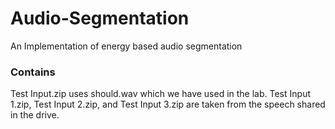 # Audio-Segmentation
An Implementation of energy based audio segmentation


### Contains

Test Input.zip uses should.wav which we have used in the lab.
Test Input 1.zip, Test Input 2.zip, and Test Input 3.zip are taken from the speech shared in the drive.
